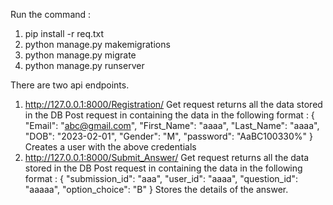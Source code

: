 Run the command : 
1.  pip install -r req.txt
2.  python manage.py makemigrations 
3.  python manage.py migrate
4.  python manage.py runserver

There are two api endpoints.
1. http://127.0.0.1:8000/Registration/
    Get request returns all the data stored in the DB
    Post request in containing the data in the following format :
     {
        "Email": "abc@gmail.com",
        "First_Name": "aaaa",
        "Last_Name": "aaaa",
        "DOB": "2023-02-01",
        "Gender": "M",
        "password": "AaBC100330%"
    }
    Creates a user with the above credentials
2. http://127.0.0.1:8000/Submit_Answer/
    Get request returns all the data stored in the DB
    Post request in containing the data in the following format :
    {
        "submission_id": "aaa",
        "user_id": "aaaa",
        "question_id": "aaaaa",
        "option_choice": "B"
    }
    Stores the details of the answer.

